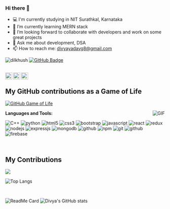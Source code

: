### Hi there 👋

- 💻 I'm currently studying in NIT Surathkal, Karnataka 
- 🌱 I’m currently learning MERN stack
- 👯 I’m looking forward to collaborate with developers and work on some great projects
- 💬 Ask me about development, DSA 
- 📫 How to reach me: divyayadavg8@gmail.com 

<!-- ⚡ Fun fact:  The first computer “bug” was an actual real-life bug 😁 -->


<p align="left"> <img src="https://komarev.com/ghpvc/?username=divya-yadv&color=green&label=Profile%20views&color=0e75b6&style=flat" alt="dilkhush" />
<a href="https://github.com/divya-yadv?tab=followers"><img src="https://img.shields.io/github/followers/divya-yadv?label=Followers&style=social" alt="GitHub Badge"></a>
</p>
<br/>

<a href="https://www.linkedin.com/in/divya-yadav-529b5a213/">
<img align="left" alt="Divya yadav  LinkdeIN" width="22px" src="https://cdn.jsdelivr.net/npm/simple-icons@v3/icons/linkedin.svg" />
</a>
<a href="https://t.me/Diyadav">
<img align="left" alt="Divya Yadav" width="22px" src="https://cdn.jsdelivr.net/npm/simple-icons@v3/icons/telegram.svg" />
</a>
<a href="https://www.instagram.com/_demi_meower_/">
<img align="left" alt="Divya Yadav Instagram" width="22px" src="https://cdn.jsdelivr.net/npm/simple-icons@v3/icons/instagram.svg" />
</a>

<br/>

## My GitHub contributions as a Game of Life
[![GitHub Game of Life](https://github4life.herokuapp.com/divya-yadv.gif?z=6)](https://github4life.herokuapp.com/divya-yadv)


<img align="right" alt="GIF" src="https://media.giphy.com/media/3oriNVxzbi9TWCFZF6/giphy.gif" />



**Languages and Tools:**

<p>
<img src="https://img.shields.io/badge/c++-%2300599C.svg?style=for-the-badge&logo=c%2B%2B&logoColor=white" alt="C++"/>
<img src="https://img.shields.io/badge/python-3670A0?style=for-the-badge&logo=python&logoColor=ffdd54" alt="python"/>
<img src="https://img.shields.io/badge/html5-%23E34F26.svg?style=for-the-badge&logo=html5&logoColor=white" alt="html5"/>
<img src="https://img.shields.io/badge/CSS3-1572B6?style=for-the-badge&logo=css3&logoColor=white" alt="css3"/>
<img src="https://img.shields.io/badge/Bootstrap-563D7C?style=for-the-badge&logo=bootstrap&logoColor=white" alt="bootstrap"/>
<img src="https://img.shields.io/badge/JavaScript-323330?style=for-the-badge&logo=javascript&logoColor=F7DF1E" alt="javascript"/>
<img src="https://img.shields.io/badge/react-%2320232a.svg?style=for-the-badge&logo=react&logoColor=%2361DAFB" alt="react"/>
<img src="https://img.shields.io/badge/redux-%23593d88.svg?style=for-the-badge&logo=redux&logoColor=white" alt="redux"/>
<img src="https://img.shields.io/badge/Node.js-339933?style=for-the-badge&logo=nodedotjs&logoColor=white" alt="nodejs" />
<img src="https://img.shields.io/badge/Express.js-000000?style=for-the-badge&logo=express&logoColor=white" alt="expressjs"/>
<img src="https://img.shields.io/badge/MongoDB-4EA94B?style=for-the-badge&logo=mongodb&logoColor=white" alt="mongodb"/>
<img src="https://img.shields.io/badge/mysql-%2300f.svg?style=for-the-badge&logo=mysql&logoColor=white" alt="github"/>
<img src="https://img.shields.io/badge/npm-CB3837?style=for-the-badge&logo=npm&logoColor=white" alt="npm"/>
<img src="https://img.shields.io/badge/Git-f44d27?style=for-the-badge&logo=git&logoColor=white" alt="git"/>
<img src="https://img.shields.io/badge/GitHub-100000?style=for-the-badge&logo=github&logoColor=white" alt="github"/>
<img src="https://img.shields.io/badge/Firebase-039BE5?style=for-the-badge&logo=Firebase&logoColor=white" alt="firebase"/>

</p>

<br/>

## My Contributions


  <img src="https://activity-graph.herokuapp.com/graph?username=divya-yadv&theme=dracula&bg_color=00000000&color=878787&line=4c8ed9&point=00000000&area=true&hide_border=true"><br/>
  
![Top Langs](https://github-readme-stats.vercel.app/api/top-langs/?username=divya-yadv&langs_count=8&theme=tokyonight)

<br/>

![ReadMe Card](https://github-readme-streak-stats.herokuapp.com/?user=divya-yadv&theme=tokyonight&ring=DD2727&fire=DD2727&currStreakNum=6695E6)
![Divya's GitHub stats](https://github-readme-stats.vercel.app/api?username=divya-yadv&show_icons=true&theme=radical)

